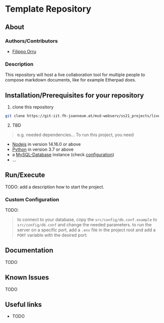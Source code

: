 # Template Repository

## About
### Authors/Contributors
* [Filippo Orru](mailto:filippo.orru@edu.fh-joanneum.at)

### Description
This repository will host a live collaboration tool for multiple people to compose markdown documents, like for example Etherpad does.

## Installation/Prerequisites for your repository
1. clone this repository
  ```bash
  git clone https://git-iit.fh-joanneum.at/msd-webserv/ss21_projects/live-collab
  ```
2. TBD

> e.g. needed dependencies...
To run this project, you need
* [Nodejs](https://nodejs.org/en/) in version 14.16.0 or above
* [Python](https://www.python.org/) in version 3.7 or above
* a [MySQL-Database](https://www.mysql.com/) instance (check [configuration](#custom-configuration))
* ...

## Run/Execute
TODO: add a description how to start the project.


### Custom Configuration
TODO: 
> to connect to your database, copy the `src/config/db.conf.example` to `src/config/db.conf` and change the needed parameters.
> to run the server on a specific port, add a `.env` file in the project root and add a `PORT` variable with the desired port:

## Documentation
TODO

## Known Issues
TODO

## Useful links
* TODO
